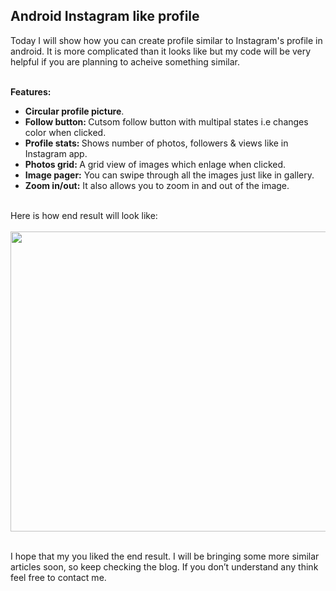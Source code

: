 <h2>Android Instagram like profile</h2>
<p>Today I will show how you can create profile similar to Instagram's profile in android. It is more complicated than it looks like but my code will be very helpful if you are planning to acheive something similar. <br /><br /></p>
<strong>Features:<br /></strong><ul><li><strong>Circular profile picture</strong>.</li><li><strong>Follow button:&nbsp;</strong>Cutsom follow button with multipal states i.e changes color when clicked.</li><li><strong>Profile stats:&nbsp;</strong>Shows number of photos, followers &amp; views like in Instagram app.</li><li><strong>Photos grid:&nbsp;</strong>A grid view of images which enlage when clicked.</li><li><strong>Image pager:</strong> You can swipe through all the images just like in gallery.</li><li><strong>Zoom in/out:</strong> It also allows you to zoom in and out of the image.</li></ul><br />Here is how end result will look like:<br /><br /><img src="http://haq.life/media/blog/blog-115-1.jpg" width="825" height="480" /><br /><br /><p>I hope that my you liked the end result. I will be bringing some more similar articles soon, so keep checking the blog. If you don&rsquo;t understand any think feel free to contact me.</p>
